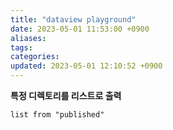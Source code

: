 ```yaml
---
title: "dataview playground"
date: 2023-05-01 11:53:00 +0900
aliases: 
tags: 
categories: 
updated: 2023-05-01 12:10:52 +0900
---
```


**특정 디렉토리를 리스트로 출력**

```dataview
list from "published"
```

